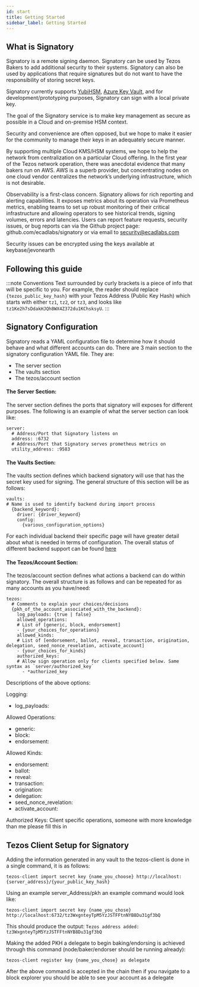 ```yaml
---
id: start
title: Getting Started
sidebar_label: Getting Started
---
```



## What is Signatory

Signatory is a remote signing daemon. Signatory can be used by Tezos Bakers to add additional security to their systems. Signatory can also be used by applications that require signatures but do not want to have the responsibility of storing secret keys.

Signatory currently supports [YubiHSM][yubi], [Azure Key Vault][azure], and for development/prototyping purposes, Signatory can sign with a local private key.

The goal of the Signatory service is to make key management as secure as possible in a Cloud and on-premise HSM context.

Security and convenience are often opposed, but we hope to make it easier for the community to manage their keys in an adequately secure manner.

By supporting multiple Cloud KMS/HSM systems, we hope to help the network from centralization on a particular Cloud offering. In the first year of the Tezos network operation, there was anecdotal evidence that many bakers run on AWS. AWS is a superb provider, but concentrating nodes on one cloud vendor centralizes the network’s underlying infrastructure, which is not desirable.

Observability is a first-class concern. Signatory allows for rich reporting and alerting capabilities. It exposes metrics about its operation via Prometheus metrics, enabling teams to set up robust monitoring of their critical infrastructure and allowing operators to see historical trends, signing volumes, errors and latencies. Users can report feature requests, security issues, or bug reports can via the Github project page: 
github.com/ecadlabs/signatory or via email to security@ecadlabs.com

Security issues can be encrypted using the keys available at keybase/jevonearth

[yubi]: https://www.yubico.com/products/hardware-security-module/
[azure]: https://docs.microsoft.com/en-us/azure/key-vault/

## Following this guide

:::note Conventions
Text surrounded by curly brackets is a piece of info that will be specific to you. For example, the reader should replace `{tezos_public_key_hash}` with your Tezos Address (Public Key Hash) which starts with either `tz1`, `tz2`, or `tz3`, and looks like `tz1Ke2h7sDdakHJQh8WX4Z372du1KChsksyU`.
:::

## Signatory Configuration
Signatory reads a YAML configuration file to determine how it should behave and what different accounts can do. There are 3 main section to the signatory configuration YAML file. They are:
- The server section
- The vaults section
- The tezos/account section

#### The Server Section:
The server section defines the ports that signatory will exposes for different purposes. The following is an example of what the server section can look like:
```
server:
  # Address/Port that Signatory listens on
  address: :6732
  # Address/Port that Signatory serves prometheus metrics on
  utility_address: :9583
```

#### The Vaults Section:
The vaults section defines which backend signatory will use that has the secret key used for signing. The general structure of this section will be as follows:
```
vaults:
# Name is used to identify backend during import process
  {backend_keyword}:
    driver: {driver_keyword}
    config:
      {various_configuration_options}
```

For each individual backend their specific page will have greater detail about what is needed in terms of configuration. The overall status of different backend support can be found [here](https://github.com/ecadlabs/signatory#backend-kmshsm-support-status)

#### The Tezos/Account Section:
The tezos/account section defines what actions a backend can do within signatory. The overall structure is as follows and can be repeated for as many accounts as you have/need:
```
tezos:
  # Comments to explain your choices/decisions
  {pkh_of_the_account_associated_with_the_backend}: 
    log_payloads: {true | false}
    allowed_operations:
    # List of [generic, block, endorsement]
    - {your_choices_for_operations}
    allowed_kinds:
    # List of [endorsement, ballot, reveal, transaction, origination, delegation, seed_nonce_revelation, activate_account]
    - {your_choices_for_kinds}
    authorized_keys:
    # Allow sign operation only for clients specified below. Same syntax as `server/authorized_key`
      - *authorized_key
```

Descriptions of the above options:

Logging:
- log_payloads: 

Allowed Operations:
- generic: 
- block: 
- endorsement: 

Allowed Kinds:
- endorsement: 
- ballot: 
- reveal: 
- transaction:
- origination:
- delegation:
- seed_nonce_revelation:
- activate_account:

Authorized Keys: Client specific operations, someone with more knowledge than me please fill this in

## Tezos Client Setup for Signatory
Adding the information generated in any vault to the tezos-client is done in a single command, it is as follows:

`tezos-client import secret key {name_you_choose} http://localhost:{server_address}/{your_public_key_hash}`

Using an example server_Address/pkh an example command would look like:

`tezos-client import secret key {name_you_chose} http://localhost:6732/tz3WxgnteyTpM5YzJSTFFtnNYB8Du31gf3bQ`

This should produce the output: `Tezos address added: tz3WxgnteyTpM5YzJSTFFtnNYB8Du31gf3bQ`

Making the added PKH a delegate to begin baking/endorsing is achieved through this command (node/baker/endorser should be running already):

`tezos-client register key {name_you_chose} as delegate`

After the above command is accepted in the chain then if you navigate to a block explorer you should be able to see your account as a delegate